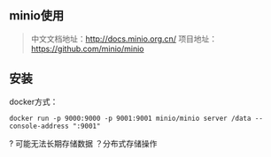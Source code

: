 ## minio使用

> 中文文档地址：http://docs.minio.org.cn/
> 项目地址：https://github.com/minio/minio

## 安装

docker方式：
```
docker run -p 9000:9000 -p 9001:9001 minio/minio server /data --console-address ":9001"
```
? 可能无法长期存储数据
？分布式存储操作

## 